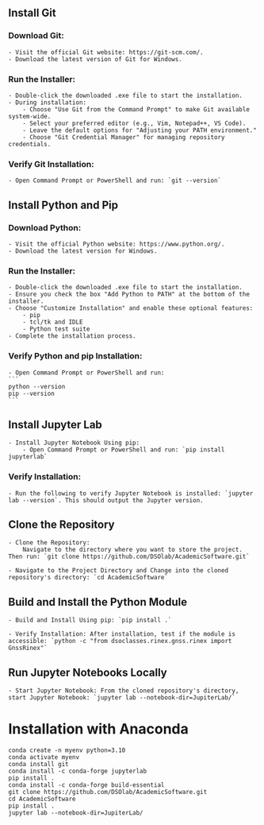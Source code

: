 ## Install Git

### Download Git:

    - Visit the official Git website: https://git-scm.com/.
    - Download the latest version of Git for Windows.

### Run the Installer:

    - Double-click the downloaded .exe file to start the installation.
    - During installation:
        - Choose "Use Git from the Command Prompt" to make Git available system-wide.
        - Select your preferred editor (e.g., Vim, Notepad++, VS Code).
        - Leave the default options for "Adjusting your PATH environment."
        - Choose "Git Credential Manager" for managing repository credentials.

### Verify Git Installation:

    - Open Command Prompt or PowerShell and run: `git --version`

## Install Python and Pip

### Download Python:

    - Visit the official Python website: https://www.python.org/.
    - Download the latest version for Windows.

### Run the Installer:

    - Double-click the downloaded .exe file to start the installation.
    - Ensure you check the box "Add Python to PATH" at the bottom of the installer.
    - Choose "Customize Installation" and enable these optional features:
        - pip
        - tcl/tk and IDLE
        - Python test suite
    - Complete the installation process.

### Verify Python and pip Installation:

    - Open Command Prompt or PowerShell and run:
    ```
    python --version
    pip --version
    ```

## Install Jupyter Lab

    - Install Jupyter Notebook Using pip:
        - Open Command Prompt or PowerShell and run: `pip install jupyterlab`

### Verify Installation:

    - Run the following to verify Jupyter Notebook is installed: `jupyter lab --version`. This should output the Jupyter version.

## Clone the Repository

    - Clone the Repository:
        Navigate to the directory where you want to store the project. Then run: `git clone https://github.com/DSOlab/AcademicSoftware.git`

    - Navigate to the Project Directory and Change into the cloned repository's directory: `cd AcademicSoftware`

## Build and Install the Python Module

    - Build and Install Using pip: `pip install .`

    - Verify Installation: After installation, test if the module is accessible: `python -c "from dsoclasses.rinex.gnss.rinex import GnssRinex"`

## Run Jupyter Notebooks Locally

    - Start Jupyter Notebook: From the cloned repository's directory, start Jupyter Notebook: `jupyter lab --notebook-dir=JupiterLab/`



# Installation with Anaconda

```
conda create -n myenv python=3.10
conda activate myenv
conda install git
conda install -c conda-forge jupyterlab
pip install .
conda install -c conda-forge build-essential
git clone https://github.com/DSOlab/AcademicSoftware.git
cd AcademicSoftware
pip install .
jupyter lab --notebook-dir=JupiterLab/
```
